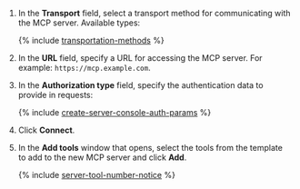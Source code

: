 1. In the **Transport** field, select a transport method for communicating with the MCP server. Available types:

    {% include [transportation-methods](./transportation-methods.md) %}

1. In the **URL** field, specify a URL for accessing the MCP server. For example: `https://mcp.example.com`.
1. In the **Authorization type** field, specify the authentication data to provide in requests:

    {% include [create-server-console-auth-params](./create-server-console-auth-params.md) %}

1. Click **Connect**.
1. In the **Add tools** window that opens, select the tools from the template to add to the new MCP server and click **Add**.

    {% include [server-tool-number-notice](./server-tool-number-notice.md) %}